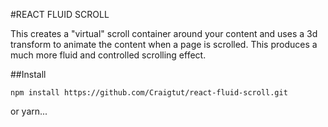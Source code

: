 #REACT FLUID SCROLL

This creates a "virtual" scroll container around your content and uses a 3d transform to animate the content when a page is scrolled. This produces a much more fluid and controlled scrolling effect.

##Install

```
npm install https://github.com/Craigtut/react-fluid-scroll.git
```

or yarn...

